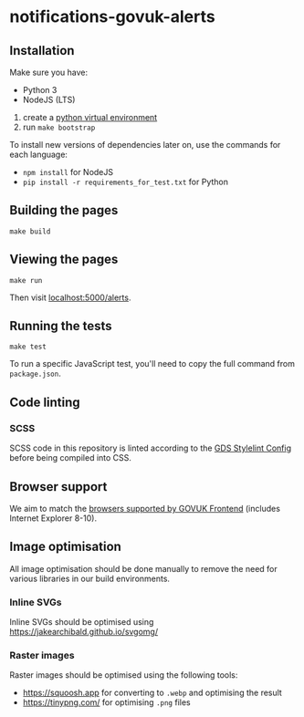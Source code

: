 # notifications-govuk-alerts

## Installation

Make sure you have:
- Python 3
- NodeJS (LTS)

1. create a [python virtual environment](https://docs.python.org/3/tutorial/venv.html#creating-virtual-environments)
2. run `make bootstrap`

To install new versions of dependencies later on, use the commands for each language:
- `npm install` for NodeJS
- `pip install -r requirements_for_test.txt` for Python

## Building the pages

```
make build
```

## Viewing the pages

```
make run
```

Then visit [localhost:5000/alerts](http://localhost:5000/alerts).

## Running the tests

```
make test
```

To run a specific JavaScript test, you'll need to copy the full command from `package.json`.

## Code linting

### SCSS

SCSS code in this repository is linted according to the [GDS Stylelint Config](https://github.com/alphagov/stylelint-config-gds) before being compiled into CSS.

## Browser support

We aim to match the [browsers supported by GOVUK Frontend](https://github.com/alphagov/govuk-frontend#browser-and-assistive-technology-support) (includes Internet Explorer 8-10).

## Image optimisation

All image optimisation should be done manually to remove the need for various libraries in our build
environments.

### Inline SVGs

Inline SVGs should be optimised using https://jakearchibald.github.io/svgomg/

### Raster images

Raster images should be optimised using the following tools:
- https://squoosh.app for converting to `.webp` and optimising the result
- https://tinypng.com/ for optimising `.png` files
